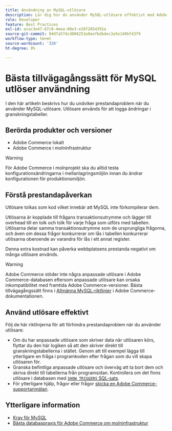 ```yaml
---
title: Användning av MySQL-utlösare
description: Lär dig hur du använder MySQL-utlösare effektivt med Adobe Commerce.
role: Developer
feature: Best Practices
exl-id: acac3e47-67c8-4eea-80e3-e26f2854391a
source-git-commit: 94d7a57dcd006251e8eefbdb4ec3a5e140bf43f9
workflow-type: tm+mt
source-wordcount: '320'
ht-degree: 0%

---
```


# Bästa tillvägagångssätt för MySQL utlöser användning

I den här artikeln beskrivs hur du undviker prestandaproblem när du använder MySQL-utlösare. Utlösare används för att logga ändringar i granskningstabeller.

## Berörda produkter och versioner

- Adobe Commerce lokalt
- Adobe Commerce i molninfrastruktur

>[!WARNING]
>
>För Adobe Commerce i molnprojekt ska du alltid testa konfigurationsändringarna i mellanlagringsmiljön innan du ändrar konfigurationen för produktionsmiljön.

## Förstå prestandapåverkan

Utlösare tolkas som kod vilket innebär att MySQL inte förkompilerar dem.

Utlösarna är kopplade till frågans transaktionsutrymme och lägger till overhead till en tolk och tolk för varje fråga som utförs med tabellen. Utlösarna delar samma transaktionsutrymme som de ursprungliga frågorna, och även om dessa frågor konkurrerar om lås i tabellen konkurrerar utlösarna oberoende av varandra för lås i ett annat register.

Denna extra kostnad kan påverka webbplatsens prestanda negativt om många utlösare används.

>[!WARNING]
>
>Adobe Commerce stöder inte några anpassade utlösare i Adobe Commerce-databasen eftersom anpassade utlösare kan orsaka inkompatibilitet med framtida Adobe Commerce-versioner. Bästa tillvägagångssätt finns i [Allmänna MySQL-riktlinjer](../../../installation/prerequisites/database/mysql.md) i Adobe Commerce-dokumentationen.

## Använd utlösare effektivt

Följ de här riktlinjerna för att förhindra prestandaproblem när du använder utlösare:

- Om du har anpassade utlösare som skriver data när utlösaren körs, flyttar du den här logiken så att den skriver direkt till granskningstabellerna i stället. Genom att till exempel lägga till ytterligare en fråga i programkoden efter frågan som du vill skapa utlösaren för.
- Granska befintliga anpassade utlösare och överväg att ta bort dem och skriva direkt till tabellerna från programsidan. Kontrollera om det finns utlösare i databasen med [`SHOW TRIGGERS` SQL-sats](https://dev.mysql.com/doc/refman/8.0/en/show-triggers.html).
- För ytterligare hjälp, frågor eller frågor [skicka en Adobe Commerce-supportanmälan](https://experienceleague.adobe.com/docs/commerce-knowledge-base/kb/help-center-guide/magento-help-center-user-guide.html?#submit-ticket).

## Ytterligare information

- [Krav för MySQL](../../../installation/prerequisites/database/mysql.md)
- [Bästa databaspraxis för Adobe Commerce om molninfrastruktur](database-on-cloud.md)
